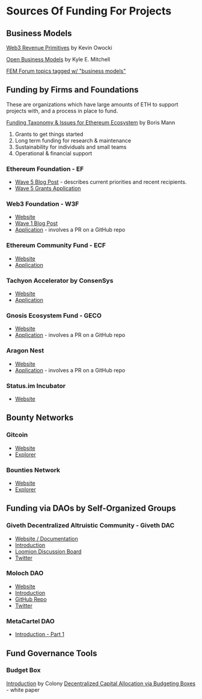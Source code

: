 # Sources Of Funding For Projects

## Business Models

[Web3 Revenue Primitives](https://github.com/FEMBusinessModelsRing/web3_revenue_primitives/) by Kevin Owocki

[Open Business Models](https://blog.licensezero.com/2018/10/17/mapping-models.html) by Kyle E. Mitchell

[FEM Forum topics tagged w/ "business models"](https://ethereum-magicians.org/tags/business-models)

## Funding by Firms and Foundations

These are organizations which have large amounts of ETH to support projects with, and a process in place to fund.

[Funding Taxonomy & Issues for Ethereum Ecosystem](https://ethereum-magicians.org/t/funding-taxonomy-issues-for-ethereum-ecosystem/2014) by Boris Mann

1. Grants to get things started
2. Long term funding for research & maintenance
3. Sustainability for individuals and small teams
4. Operational & financial support

### Ethereum Foundation - EF

- [Wave 5 Blog Post](https://blog.ethereum.org/2019/02/21/ethereum-foundation-grants-program-wave-5/) - describes current priorities and recent recipients.
- [Wave 5 Grants Application](https://ethunicorns.typeform.com/to/XhZlnp)

### Web3 Foundation - W3F

- [Website](https://github.com/w3f/Web3-collaboration/blob/master/grants/grants.md)
- [Wave 1 Blog Post](https://medium.com/web3foundation/web3-foundation-grants-wave-one-winners-2a9cd39f1fbc)
- [Application](https://github.com/w3f/Web3-collaboration/blob/master/grants/grants.md#process) - involves a PR on a GitHub repo

### Ethereum Community Fund - ECF

- [Website](https://ecf.network)
- [Application](https://ecfnetwork.typeform.com/to/nSA6Id)

### Tachyon Accelerator by ConsenSys

- [Website](https://tachyoncv.vc)
- [Application](https://tachyon.submittable.com/submit)

### Gnosis Ecosystem Fund - GECO

- [Website](https://github.com/gnosis/GECO)
- [Application](https://github.com/gnosis/GECO#how-to-submit-your-proposal) - involves a PR on a GitHub repo

### Aragon Nest 

- [Website](https://wiki.aragon.org/nest/)
- [Application](https://github.com/aragon/nest#how-to-submit-a-proposal-for-a-grant) - involves a PR on a GitHub repo

### Status.im Incubator

- [Website](https://incubate.status.im/)

## Bounty Networks

### Gitcoin

- [Website](https://gitcoin.co/)
- [Explorer](https://gitcoin.co/explorer)

### Bounties Network

- [Website](https://bounties.network/)
- [Explorer](https://explorer.bounties.network/explorer)

## Funding via DAOs by Self-Organized Groups

### Giveth Decentralized Altruistic Community - Giveth DAC

- [Website / Documentation](https://wiki.giveth.io/dac/)
- [Introduction](https://medium.com/giveth/the-future-of-giving-is-crowdfunding-the-commons-ac265e3010b8)
- [Loomion Discussion Board](https://www.loomio.org/g/RQZt4qJ3/giveth)
- [Twitter](https://twitter.com/givethio)

### Moloch DAO

- [Website](https://molochdao.com/)
- [Introduction](https://medium.com/@simondlr/the-moloch-dao-collapsing-the-firm-2a800b3aa2e7)
- [GitHub Repo](https://github.com/molochventures/moloch)
- [Twitter](https://twitter.com/molochdao)

### MetaCartel DAO

- [Introduction - Part 1](https://medium.com/metacartel/rising-threats-to-ethereums-first-mover-advantage-6138bd6c860)

## Fund Governance Tools

### Budget Box

[Introduction](https://blog.colony.io/introducing-budgetbox/) by Colony
[Decentralized Capital Allocation via Budgeting Boxes]() - white paper


